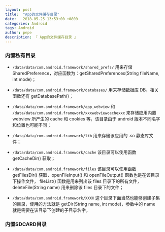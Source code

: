 ```yaml
---
layout: post
title:  "App的文件缓存目录"
date:   2018-05-25 13:53:00 +0800
categories: Android
tags: Android
author: pepe
description: 『 App的文件缓存目录 』
---
```


### **内置私有目录**

* `/data/data/com.android.framework/shared_prefs/`
用来存储 SharedPreference，对应函数为：getSharedPreferences(String fileName, int mode)；

* `/data/data/com.android.framework/databases/`
用来存储数据库 DB，相关函数还有 getDatabasePath()；

* `/data/data/com.android.framework/app_webview` 和 `/data/data/com.android.framework/xxxwebviewcachexxx`
来存储应用内置 webview 所产生的 cache 和 cookies 等，该目录由于 android 版本不同名字和位置也可能不同；

* `/data/data/com.android.framework/lib`
用来存储该应用的 .so 静态库文件；

* `/data/data/com.android.framework/cache`
该目录可以使用函数 getCacheDir() 获取；

* `/data/data/com.android.framework/files`
该目录可以使用函数 getFilesDir() 获取，openFileInput() 和 openFileOutput() 函数也是在该目录下操作文件， fileList() 函数是用来列出该 files 目录下的所有文件，deleteFile(String name) 用来删除该 files 目录下的文件；

* `/data/data/com.android.framework/XXXX`
这个目录下面当然也能够创建子集的目录，使用的方法就是 getDir(String name, int mode)，参数中的 name 就是需要在该目录下创建的子目录名字。



### **内置SDCARD目录**
































